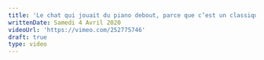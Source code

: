 ```yaml
---
title: 'Le chat qui jouait du piano debout, parce que c’est un classique'
writtenDate: Samedi 4 Avril 2020
videoUrl: 'https://vimeo.com/252775746'
draft: true
type: video
---
```

